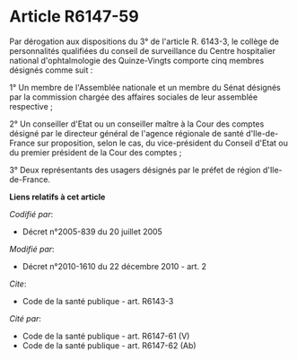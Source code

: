 # Article R6147-59

Par dérogation aux dispositions du 3° de l'article R. 6143-3, le collège de personnalités qualifiées du conseil de
surveillance du Centre hospitalier national d'ophtalmologie des Quinze-Vingts comporte cinq membres désignés comme suit : 

1° Un membre de l'Assemblée nationale et un membre du Sénat désignés par la commission chargée des affaires sociales de leur
assemblée respective ; 

2° Un conseiller d'Etat ou un conseiller maître à la Cour des comptes désigné par le directeur général de l'agence régionale
de santé d'Ile-de-France sur proposition, selon le cas, du vice-président du Conseil d'Etat ou du premier président de la
Cour des comptes ; 

3° Deux représentants des usagers désignés par le préfet de région d'Ile-de-France.

**Liens relatifs à cet article**

_Codifié par_:

  - Décret n°2005-839 du 20 juillet 2005

_Modifié par_:

  - Décret n°2010-1610 du 22 décembre 2010 - art. 2

_Cite_:

  - Code de la santé publique - art. R6143-3

_Cité par_:

  - Code de la santé publique - art. R6147-61 (V)
  - Code de la santé publique - art. R6147-62 (Ab)
